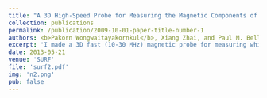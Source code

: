 ```yaml
---
title: "A 3D High-Speed Probe for Measuring the Magnetic Components of a Whistler Wave"
collection: publications
permalink: /publication/2009-10-01-paper-title-number-1
authors: <b>Pakorn Wongwaitayakornkul</b>, Xiang Zhai, and Paul M. Bellan
excerpt: 'I made a 3D fast (10-30 MHz) magnetic probe for measuring whistler wave from magnetic reconnection'
date: 2013-05-21
venue: 'SURF'
file: 'surf2.pdf'
img: 'n2.png'
pub: false
---
```

